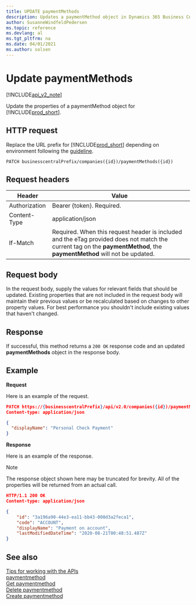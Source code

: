 ```yaml
---
title: UPDATE paymentMethods   
description: Updates a paymentMethod object in Dynamics 365 Business Central.
author: SusanneWindfeldPedersen
ms.topic: reference
ms.devlang: al
ms.tgt_pltfrm: na
ms.date: 04/01/2021
ms.author: solsen
---
```


# Update paymentMethods 

[!INCLUDE[api_v2_note](../../../includes/api_v2_note.md)]

Update the properties of a paymentMethod object for [!INCLUDE[prod_short](../../../includes/prod_short.md)].

## HTTP request
Replace the URL prefix for [!INCLUDE[prod_short](../../../includes/prod_short.md)] depending on environment following the [guideline](../../v2.0/endpoints-apis-for-dynamics.md).
```
PATCH businesscentralPrefix/companies({id})/paymentMethods({id})
```

## Request headers

|Header|Value|
|------|-----|
|Authorization |Bearer {token}. Required.|
|Content-Type  |application/json|
|If-Match      |Required. When this request header is included and the eTag provided does not match the current tag on the **paymentMethod**, the **paymentMethod** will not be updated. |

## Request body
In the request body, supply the values for relevant fields that should be updated. Existing properties that are not included in the request body will maintain their previous values or be recalculated based on changes to other property values. For best performance you shouldn't include existing values that haven't changed.

## Response
If successful, this method returns a ```200 OK``` response code and an updated **paymentMethods** object in the response body.

## Example

**Request**

Here is an example of the request.

```json
PATCH https://{businesscentralPrefix}/api/v2.0/companies({id})/paymentMethods({id})
Content-type: application/json

{
  "displayName": "Personal Check Payment"
}
```

**Response**

Here is an example of the response. 

> [!NOTE]  
>   The response object shown here may be truncated for brevity. All of the properties will be returned from an actual call.

```json
HTTP/1.1 200 OK
Content-type: application/json

{
    "id": "3a196a90-44e3-ea11-bb43-000d3a2feca1",
    "code": "ACCOUNT",
    "displayName": "Payment on account",
    "lastModifiedDateTime": "2020-08-21T00:48:51.487Z"
}
```


## See also
[Tips for working with the APIs](../../../developer/devenv-connect-apps-tips.md)    
[paymentmethod](../resources/dynamics_paymentmethod.md)    
[Get paymentmethod](dynamics_paymentmethod_Get.md)    
[Delete paymentmethod](dynamics_paymentmethod_Delete.md)    
[Create paymentmethod](dynamics_paymentmethod_Create.md)    
